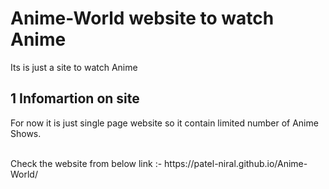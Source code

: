 # Anime-World website to watch Anime
Its is just a site to watch Anime 

## 1 Infomartion on site
For now it is just single page website so it contain limited number of Anime Shows.


<br>
Check the website from below link :-
https://patel-niral.github.io/Anime-World/
